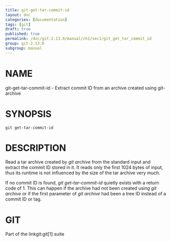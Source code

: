 ```yaml
---
title: git-get-tar-commit-id
layout: doc
categories: [documentation]
tags: [git]
draft: true
published: true
permalink: /doc/git-2.13.0/manual/ch1/sec1/git_get_tar_commit_id
group: git-2.13.0
subgroup: manual
---
```


NAME
====

git-get-tar-commit-id - Extract commit ID from an archive created using git-archive

SYNOPSIS
========

    git get-tar-commit-id

DESCRIPTION
===========

Read a tar archive created by *git archive* from the standard input and extract the commit ID stored in it. It reads only the first 1024 bytes of input, thus its runtime is not influenced by the size of the tar archive very much.

If no commit ID is found, *git get-tar-commit-id* quietly exists with a return code of 1. This can happen if the archive had not been created using *git archive* or if the first parameter of *git archive* had been a tree ID instead of a commit ID or tag.

GIT
===

Part of the linkgit:git\[1\] suite
